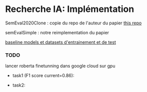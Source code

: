 # Recherche IA: Implémentation

SemEval2020Clone : copie du repo de l'auteur du papier [this repo](https://github.com/lenyabloko/SemEval2020)

semEvalSimple : notre reimplementation du papier

[baseline models et datasets d'entrainement et de test](https://github.com/arielsho/SemEval-2020-Task-5)

### TODO

lancer roberta finetunning dans google cloud sur gpu

- task1 (F1 score current=0.86):
	

- task2:
	